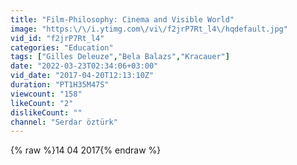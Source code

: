 ```yaml
---
title: "Film-Philosophy: Cinema and Visible World"
image: "https:\/\/i.ytimg.com\/vi\/f2jrP7Rt_l4\/hqdefault.jpg"
vid_id: "f2jrP7Rt_l4"
categories: "Education"
tags: ["Gilles Deleuze","Bela Balazs","Kracauer"]
date: "2022-03-23T02:34:06+03:00"
vid_date: "2017-04-20T12:13:10Z"
duration: "PT1H35M47S"
viewcount: "158"
likeCount: "2"
dislikeCount: ""
channel: "Serdar öztürk"
---
```

{% raw %}14 04 2017{% endraw %}
